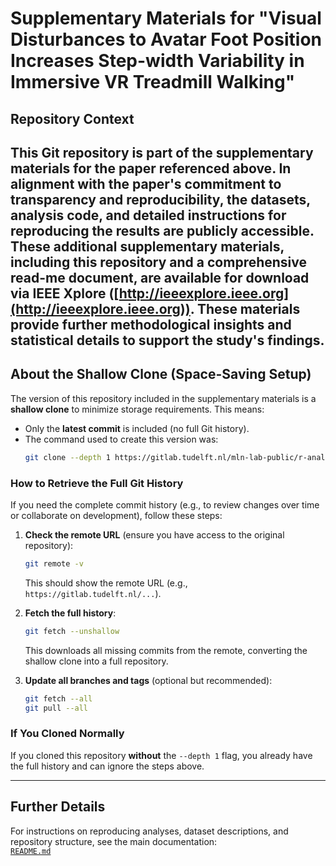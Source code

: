 # Supplementary Materials for "Visual Disturbances to Avatar Foot Position Increases Step-width Variability in Immersive VR Treadmill Walking"

## Repository Context
This Git repository is part of the supplementary materials for the paper referenced above. In alignment with the paper's commitment to transparency and reproducibility, the datasets, analysis code, and detailed instructions for reproducing the results are publicly accessible. These additional supplementary materials, including this repository and a comprehensive read-me document, are available for download via IEEE Xplore ([http://ieeexplore.ieee.org](http://ieeexplore.ieee.org)). These materials provide further methodological insights and statistical details to support the study's findings.
---

## About the Shallow Clone (Space-Saving Setup)
The version of this repository included in the supplementary materials is a **shallow clone** to minimize storage requirements. This means:
- Only the **latest commit** is included (no full Git history).
- The command used to create this version was:  
  ```bash
  git clone --depth 1 https://gitlab.tudelft.nl/mln-lab-public/r-analysis-alex-van-den-berg-2024-vfd-experiment.git
  ```

### How to Retrieve the Full Git History
If you need the complete commit history (e.g., to review changes over time or collaborate on development), follow these steps:

1. **Check the remote URL** (ensure you have access to the original repository):  
   ```bash
   git remote -v
   ```
   This should show the remote URL (e.g., `https://gitlab.tudelft.nl/...`).

2. **Fetch the full history**:  
   ```bash
   git fetch --unshallow
   ```
   This downloads all missing commits from the remote, converting the shallow clone into a full repository.

3. **Update all branches and tags** (optional but recommended):  
   ```bash
   git fetch --all
   git pull --all
   ```

### If You Cloned Normally
If you cloned this repository **without** the `--depth 1` flag, you already have the full history and can ignore the steps above.

---

## Further Details
For instructions on reproducing analyses, dataset descriptions, and repository structure, see the main documentation:  
[`README.md`](./README.md)